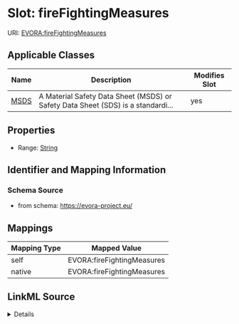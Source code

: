 

# Slot: fireFightingMeasures



URI: [EVORA:fireFightingMeasures](https://evora-project.eu/fireFightingMeasures)



<!-- no inheritance hierarchy -->





## Applicable Classes

| Name | Description | Modifies Slot |
| --- | --- | --- |
| [MSDS](MSDS.md) | A Material Safety Data Sheet (MSDS) or Safety Data Sheet (SDS) is a standardi... |  yes  |







## Properties

* Range: [String](String.md)





## Identifier and Mapping Information







### Schema Source


* from schema: https://evora-project.eu/




## Mappings

| Mapping Type | Mapped Value |
| ---  | ---  |
| self | EVORA:fireFightingMeasures |
| native | EVORA:fireFightingMeasures |




## LinkML Source

<details>
```yaml
name: fireFightingMeasures
from_schema: https://evora-project.eu/
rank: 1000
alias: fireFightingMeasures
domain_of:
- MSDS
range: string

```
</details>